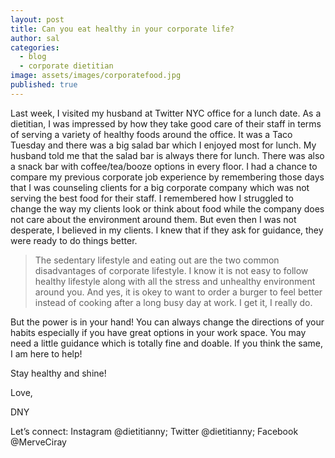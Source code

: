```yaml
---
layout: post
title: Can you eat healthy in your corporate life?
author: sal
categories:
  - blog
  - corporate dietitian
image: assets/images/corporatefood.jpg
published: true
---
```


Last week, I visited my husband at Twitter NYC office for a lunch date. As a dietitian, I was impressed by how they take good care of their staff in terms of serving a variety of healthy foods around the office. It was a Taco Tuesday and there was a big salad bar which I enjoyed most for lunch. My husband told me that the salad bar is always there for lunch. There was also a snack bar with coffee/tea/booze options in every floor. I had a chance to compare my previous corporate job experience by remembering those days that I was counseling clients for a big corporate company which was not serving the best food for their staff. I remembered how I struggled to change the way my clients look or think about food while the company does not care about the environment around them. But even then I was not desperate, I believed in my clients. I knew that if they ask for guidance, they were ready to do things better.

> The sedentary lifestyle and eating out are the two common disadvantages of corporate lifestyle. 
I know it is not easy to follow healthy lifestyle along with all the stress and unhealthy environment around you. And yes, it is okey to want to order a burger to feel better instead of cooking after a long busy day at work. I get it, I really do. 

But the power is in your hand! You can always change the directions of your habits especially if you have great options in your work space. You may need a little guidance which is totally fine and doable. If you think the same, I am here to help! 
 
Stay healthy and shine!
 
Love,

DNY
 

Let’s connect: Instagram @dietitianny; Twitter @dietitianny; Facebook @MerveCiray
